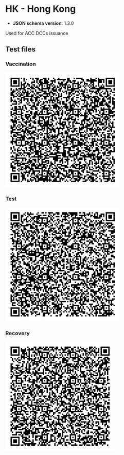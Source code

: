 # HK - Hong Kong

* **JSON schema version**: 1.3.0

Used for ACC DCCs issuance

## Test files

### Vaccination

![VAC_HK](VAC_HK.png)

### Test

![TEST_HK](TEST_HK.png)

### Recovery

![REC_HK](REC_HK.png)
